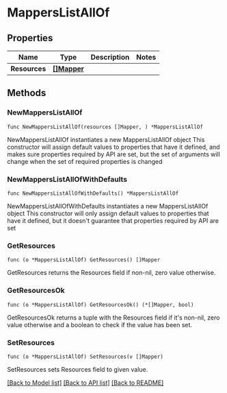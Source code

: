 # MappersListAllOf

## Properties

Name | Type | Description | Notes
------------ | ------------- | ------------- | -------------
**Resources** | [**[]Mapper**](Mapper.md) |  | 

## Methods

### NewMappersListAllOf

`func NewMappersListAllOf(resources []Mapper, ) *MappersListAllOf`

NewMappersListAllOf instantiates a new MappersListAllOf object
This constructor will assign default values to properties that have it defined,
and makes sure properties required by API are set, but the set of arguments
will change when the set of required properties is changed

### NewMappersListAllOfWithDefaults

`func NewMappersListAllOfWithDefaults() *MappersListAllOf`

NewMappersListAllOfWithDefaults instantiates a new MappersListAllOf object
This constructor will only assign default values to properties that have it defined,
but it doesn't guarantee that properties required by API are set

### GetResources

`func (o *MappersListAllOf) GetResources() []Mapper`

GetResources returns the Resources field if non-nil, zero value otherwise.

### GetResourcesOk

`func (o *MappersListAllOf) GetResourcesOk() (*[]Mapper, bool)`

GetResourcesOk returns a tuple with the Resources field if it's non-nil, zero value otherwise
and a boolean to check if the value has been set.

### SetResources

`func (o *MappersListAllOf) SetResources(v []Mapper)`

SetResources sets Resources field to given value.



[[Back to Model list]](../README.md#documentation-for-models) [[Back to API list]](../README.md#documentation-for-api-endpoints) [[Back to README]](../README.md)


